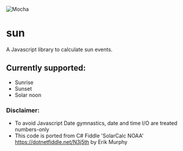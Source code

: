 ![Mocha](https://travis-ci.com/oyve/sun.svg?branch=main)
# sun
A Javascript library to calculate sun events.

## Currently supported:

* Sunrise
* Sunset
* Solar noon

### Disclaimer:
* To avoid Javascript Date gymnastics, date and time I/O are treated numbers-only
* This code is ported from C# Fiddle 'SolarCalc NOAA' https://dotnetfiddle.net/N3j5th by Erik Murphy
